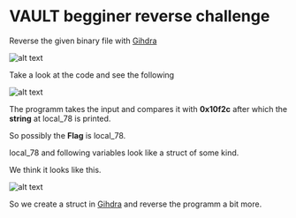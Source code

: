 # VAULT begginer reverse challenge

Reverse the given binary file with [Gihdra][gihdra_link]

![alt text][gihdra_decomp]

Take a look at the code and see the following

![alt text][gihdra_decomp_explained]

The programm takes the input and compares it with **0x10f2c** after which the **string** at local_78 is printed.

So possibly the **Flag** is local_78.

local_78 and following variables look like a struct of some kind.

We think it looks like this.

![alt text][flag_struct]

So we create a struct in [Gihdra][gihdra_link] and reverse the programm a bit more. 

[gihdra_link]: https://ghidra-sre.org/ "gihdra link"

[gihdra_decomp]: https://github.com/DJMucki/Writeups/blob/main/SHELL_CTF_2022/.images/gihdra_decomp.png "gihdra decomp image"
[gihdra_decomp_explained]: https://github.com/DJMucki/Writeups/blob/main/SHELL_CTF_2022/.images/gihdra_explained.png "gihdra decomp image explained"
[flag_struct]: https://github.com/DJMucki/Writeups/blob/main/SHELL_CTF_2022/.images/flag_struct.png "flag struct" 